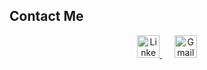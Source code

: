 ## Contact Me
  <p align="center">
    <a href="https://www.linkedin.com/in/shongur/" title="LinkedIn">
      <img src="https://www.vectorlogo.zone/logos/linkedin/linkedin-icon.svg" alt="LinkedIn" width="36" />
    </a>
    &nbsp;&nbsp;&nbsp;&nbsp;
    <a href="https://mail.google.com/mail/?view=cm&fs=1&to=shoncpp@gmail.com"
       target="_blank" rel="noopener noreferrer" title="Email via Gmail">
      <img src="https://upload.wikimedia.org/wikipedia/commons/7/7e/Gmail_icon_%282020%29.svg" alt="Gmail" width="36" />
    </a>
  </p>
